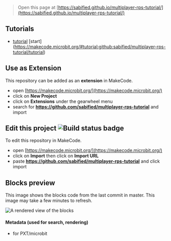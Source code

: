 
> Open this page at [https://sabified.github.io/multiplayer-rps-tutorial/](https://sabified.github.io/multiplayer-rps-tutorial/)

## Tutorials

* [tutorial](/multiplayer-rps-tutorial/tutorial) [start] (https://makecode.microbit.org/#tutorial:github:sabified/multiplayer-rps-tutorial/tutorial)

## Use as Extension

This repository can be added as an **extension** in MakeCode.

* open [https://makecode.microbit.org/](https://makecode.microbit.org/)
* click on **New Project**
* click on **Extensions** under the gearwheel menu
* search for **https://github.com/sabified/multiplayer-rps-tutorial** and import

## Edit this project ![Build status badge](https://github.com/sabified/multiplayer-rps-tutorial/workflows/MakeCode/badge.svg)

To edit this repository in MakeCode.

* open [https://makecode.microbit.org/](https://makecode.microbit.org/)
* click on **Import** then click on **Import URL**
* paste **https://github.com/sabified/multiplayer-rps-tutorial** and click import

## Blocks preview

This image shows the blocks code from the last commit in master.
This image may take a few minutes to refresh.

![A rendered view of the blocks](https://github.com/sabified/multiplayer-rps-tutorial/raw/master/.github/makecode/blocks.png)

#### Metadata (used for search, rendering)

* for PXT/microbit
<script src="https://makecode.com/gh-pages-embed.js"></script><script>makeCodeRender("{{ site.makecode.home_url }}", "{{ site.github.owner_name }}/{{ site.github.repository_name }}");</script>
